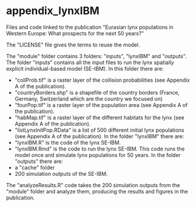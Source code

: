 # appendix_lynxIBM

Files and code linked to the publication "Eurasian lynx populations in Western Europe: What prospects for the next 50 years?"

The "LICENSE" file gives the terms to reuse the model.

The "module" folder contains 3 folders: "inputs", "lynxIBM" and "outputs".
The folder "inputs" contains all the input files to run the lynx spatially explicit individual-based model (SE-IBM).
In this folder there are: 
- "collProb.tif" is a raster layer of the collision probabilities (see Appendix A of the publication).
- "countryBorders.shp" is a shapefile of the country borders (France, Germany, Switzerland which are the country we focused on)
- "fourPop.tif" is a raster layer of the population area (see Appendix A of the publication).
- "habMap.tif" is a raster layer of the different habitats for the lynx (see Appendix A of the publication).
- "listLynxInitPop.RData" is a list of 500 different initial lynx populations (see Appendix A of the publication).
In the folder "lynxIBM" there are:
- "lynxIBM.R" is the code of the lynx SE-IBM.
- "lynxIBM.Rmd" is the code to run the lynx SE-IBM. This code runs the model once and simulate lynx populations for 50 years.
In the folder "outputs" there are:
- a "cache" folder
- 200 simulation outputs of the SE-IBM.

The "analyzeResults.R" code takes the 200 simulation outputs from the "module" folder and analyze them, producing the results and figures in the publication.